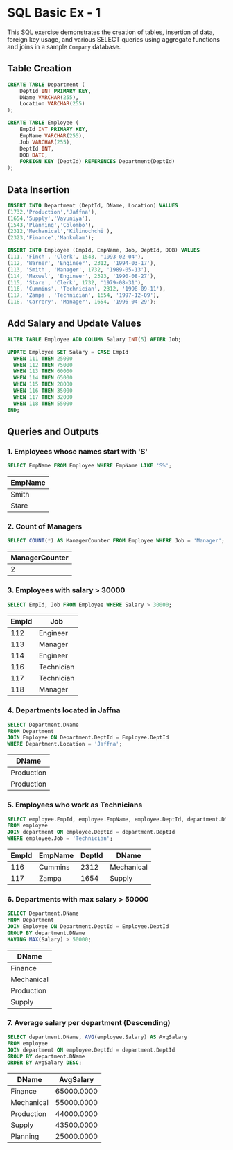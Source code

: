 # SQL Basic Ex - 1

This SQL exercise demonstrates the creation of tables, insertion of data, foreign key usage, and various SELECT queries using aggregate functions and joins in a sample `Company` database.

## Table Creation

```sql
CREATE TABLE Department (
    DeptId INT PRIMARY KEY,
    DName VARCHAR(255),
    Location VARCHAR(255)
);

CREATE TABLE Employee (
    EmpId INT PRIMARY KEY,
    EmpName VARCHAR(255),
    Job VARCHAR(255),
    DeptId INT,
    DOB DATE,
    FOREIGN KEY (DeptId) REFERENCES Department(DeptId)
);
```

## Data Insertion

```sql
INSERT INTO Department (DeptId, DName, Location) VALUES
(1732,'Production','Jaffna'),
(1654,'Supply','Vavuniya'),
(1543,'Planning','Colombo'),
(2312,'Mechanical','Kilinochchi'),
(2323,'Finance','Mankulam');

INSERT INTO Employee (EmpId, EmpName, Job, DeptId, DOB) VALUES
(111, 'Finch', 'Clerk', 1543, '1993-02-04'),
(112, 'Warner', 'Engineer', 2312, '1994-03-17'),
(113, 'Smith', 'Manager', 1732, '1989-05-13'),
(114, 'Maxwel', 'Engineer', 2323, '1990-08-27'),
(115, 'Stare', 'Clerk', 1732, '1979-08-31'),
(116, 'Cummins', 'Technician', 2312, '1998-09-11'),
(117, 'Zampa', 'Technician', 1654, '1997-12-09'),
(118, 'Carrery', 'Manager', 1654, '1996-04-29');
```

## Add Salary and Update Values

```sql
ALTER TABLE Employee ADD COLUMN Salary INT(5) AFTER Job;

UPDATE Employee SET Salary = CASE EmpId
  WHEN 111 THEN 25000
  WHEN 112 THEN 75000
  WHEN 113 THEN 60000
  WHEN 114 THEN 65000
  WHEN 115 THEN 28000
  WHEN 116 THEN 35000
  WHEN 117 THEN 32000
  WHEN 118 THEN 55000
END;
```

## Queries and Outputs

### 1. Employees whose names start with 'S'

```sql
SELECT EmpName FROM Employee WHERE EmpName LIKE 'S%';
```

| EmpName |
|---------|
| Smith   |
| Stare   |

### 2. Count of Managers

```sql
SELECT COUNT(*) AS ManagerCounter FROM Employee WHERE Job = 'Manager';
```

| ManagerCounter |
|----------------|
| 2              |

### 3. Employees with salary > 30000

```sql
SELECT EmpId, Job FROM Employee WHERE Salary > 30000;
```

| EmpId | Job        |
|-------|------------|
| 112   | Engineer   |
| 113   | Manager    |
| 114   | Engineer   |
| 116   | Technician |
| 117   | Technician |
| 118   | Manager    |

### 4. Departments located in Jaffna

```sql
SELECT Department.DName
FROM Department
JOIN Employee ON Department.DeptId = Employee.DeptId
WHERE Department.Location = 'Jaffna';
```

| DName      |
|------------|
| Production |
| Production |

### 5. Employees who work as Technicians

```sql
SELECT employee.EmpId, employee.EmpName, employee.DeptId, department.DName
FROM employee
JOIN department ON employee.DeptId = department.DeptId
WHERE employee.Job = 'Technician';
```

| EmpId | EmpName | DeptId | DName      |
|-------|---------|--------|------------|
| 116   | Cummins | 2312   | Mechanical |
| 117   | Zampa   | 1654   | Supply     |

### 6. Departments with max salary > 50000

```sql
SELECT Department.DName
FROM Department
JOIN Employee ON Department.DeptId = Employee.DeptId
GROUP BY department.DName
HAVING MAX(Salary) > 50000;
```

| DName      |
|------------|
| Finance    |
| Mechanical |
| Production |
| Supply     |

### 7. Average salary per department (Descending)

```sql
SELECT department.DName, AVG(employee.Salary) AS AvgSalary
FROM employee
JOIN department ON employee.DeptId = department.DeptId
GROUP BY department.DName
ORDER BY AvgSalary DESC;
```

| DName      | AvgSalary  |
|------------|------------|
| Finance    | 65000.0000 |
| Mechanical | 55000.0000 |
| Production | 44000.0000 |
| Supply     | 43500.0000 |
| Planning   | 25000.0000 |
